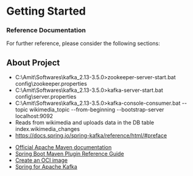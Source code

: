# Getting Started

### Reference Documentation
For further reference, please consider the following sections:

## About Project
 - C:\Amit\Softwares\kafka_2.13-3.5.0>zookeeper-server-start.bat config\zookeeper.properties
 - C:\Amit\Softwares\kafka_2.13-3.5.0>kafka-server-start.bat config\server.properties
 - C:\Amit\Softwares\kafka_2.13-3.5.0>kafka-console-consumer.bat --topic wikimedia_topic --from-beginning --bootstrap-server localhost:9092
 - Reads from wikimedia and uploads data in the DB table index.wikimedia_changes
 - https://docs.spring.io/spring-kafka/reference/html/#preface


* [Official Apache Maven documentation](https://maven.apache.org/guides/index.html)
* [Spring Boot Maven Plugin Reference Guide](https://docs.spring.io/spring-boot/docs/3.1.2/maven-plugin/reference/html/)
* [Create an OCI image](https://docs.spring.io/spring-boot/docs/3.1.2/maven-plugin/reference/html/#build-image)
* [Spring for Apache Kafka](https://docs.spring.io/spring-boot/docs/3.1.2/reference/htmlsinge/index.html#messaging.kafka)

